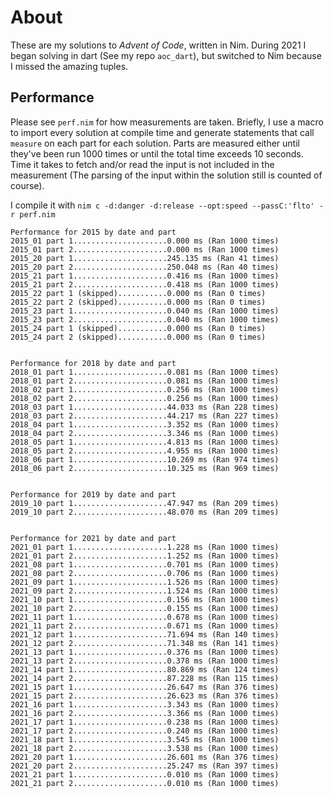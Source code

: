 # About
These are my solutions to *Advent of Code*, written in Nim. During 2021 I began solving in dart (See my repo `aoc_dart`), but switched to Nim because I missed the amazing tuples.

## Performance
Please see `perf.nim` for how measurements are taken. Briefly, I use a macro to import every solution at compile time and generate statements that call `measure` on each part for each solution. Parts are measured either until they've been run 1000 times or until the total time exceeds 10 seconds. Time it takes to fetch and/or read the input is not included in the measurement (The parsing of the input within the solution still is counted of course).

I compile it with `nim c -d:danger -d:release --opt:speed --passC:'flto' -r perf.nim`

```
Performance for 2015 by date and part
2015_01 part 1.....................0.000 ms (Ran 1000 times)
2015_01 part 2.....................0.000 ms (Ran 1000 times)
2015_20 part 1.....................245.135 ms (Ran 41 times)
2015_20 part 2.....................250.048 ms (Ran 40 times)
2015_21 part 1.....................0.416 ms (Ran 1000 times)
2015_21 part 2.....................0.418 ms (Ran 1000 times)
2015_22 part 1 (skipped)...........0.000 ms (Ran 0 times)
2015_22 part 2 (skipped)...........0.000 ms (Ran 0 times)
2015_23 part 1.....................0.040 ms (Ran 1000 times)
2015_23 part 2.....................0.040 ms (Ran 1000 times)
2015_24 part 1 (skipped)...........0.000 ms (Ran 0 times)
2015_24 part 2 (skipped)...........0.000 ms (Ran 0 times)


Performance for 2018 by date and part
2018_01 part 1.....................0.081 ms (Ran 1000 times)
2018_01 part 2.....................0.081 ms (Ran 1000 times)
2018_02 part 1.....................0.256 ms (Ran 1000 times)
2018_02 part 2.....................0.256 ms (Ran 1000 times)
2018_03 part 1.....................44.033 ms (Ran 228 times)
2018_03 part 2.....................44.217 ms (Ran 227 times)
2018_04 part 1.....................3.352 ms (Ran 1000 times)
2018_04 part 2.....................3.346 ms (Ran 1000 times)
2018_05 part 1.....................4.813 ms (Ran 1000 times)
2018_05 part 2.....................4.955 ms (Ran 1000 times)
2018_06 part 1.....................10.269 ms (Ran 974 times)
2018_06 part 2.....................10.325 ms (Ran 969 times)


Performance for 2019 by date and part
2019_10 part 1.....................47.947 ms (Ran 209 times)
2019_10 part 2.....................48.070 ms (Ran 209 times)


Performance for 2021 by date and part
2021_01 part 1.....................1.228 ms (Ran 1000 times)
2021_01 part 2.....................1.252 ms (Ran 1000 times)
2021_08 part 1.....................0.701 ms (Ran 1000 times)
2021_08 part 2.....................0.706 ms (Ran 1000 times)
2021_09 part 1.....................1.526 ms (Ran 1000 times)
2021_09 part 2.....................1.524 ms (Ran 1000 times)
2021_10 part 1.....................0.156 ms (Ran 1000 times)
2021_10 part 2.....................0.155 ms (Ran 1000 times)
2021_11 part 1.....................0.678 ms (Ran 1000 times)
2021_11 part 2.....................0.671 ms (Ran 1000 times)
2021_12 part 1.....................71.694 ms (Ran 140 times)
2021_12 part 2.....................71.348 ms (Ran 141 times)
2021_13 part 1.....................0.376 ms (Ran 1000 times)
2021_13 part 2.....................0.378 ms (Ran 1000 times)
2021_14 part 1.....................80.869 ms (Ran 124 times)
2021_14 part 2.....................87.228 ms (Ran 115 times)
2021_15 part 1.....................26.647 ms (Ran 376 times)
2021_15 part 2.....................26.623 ms (Ran 376 times)
2021_16 part 1.....................3.343 ms (Ran 1000 times)
2021_16 part 2.....................3.366 ms (Ran 1000 times)
2021_17 part 1.....................0.238 ms (Ran 1000 times)
2021_17 part 2.....................0.240 ms (Ran 1000 times)
2021_18 part 1.....................3.545 ms (Ran 1000 times)
2021_18 part 2.....................3.538 ms (Ran 1000 times)
2021_20 part 1.....................26.601 ms (Ran 376 times)
2021_20 part 2.....................25.247 ms (Ran 397 times)
2021_21 part 1.....................0.010 ms (Ran 1000 times)
2021_21 part 2.....................0.010 ms (Ran 1000 times)
```